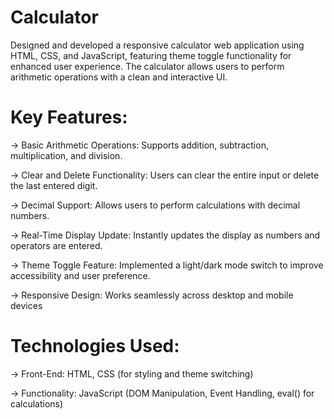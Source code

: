 # Calculator
Designed and developed a responsive calculator web application using HTML, CSS, and JavaScript, featuring theme toggle functionality for enhanced user experience. The calculator allows users to perform arithmetic operations with a clean and interactive UI.

# Key Features:

-> Basic Arithmetic Operations: Supports addition, subtraction, multiplication, and division.

-> Clear and Delete Functionality: Users can clear the entire input or delete the last entered digit.

-> Decimal Support: Allows users to perform calculations with decimal numbers.

-> Real-Time Display Update: Instantly updates the display as numbers and operators are entered.

-> Theme Toggle Feature: Implemented a light/dark mode switch to improve accessibility and user preference.

-> Responsive Design: Works seamlessly across desktop and mobile devices

# Technologies Used:

-> Front-End: HTML, CSS (for styling and theme switching)

-> Functionality: JavaScript (DOM Manipulation, Event Handling, eval() for calculations)

